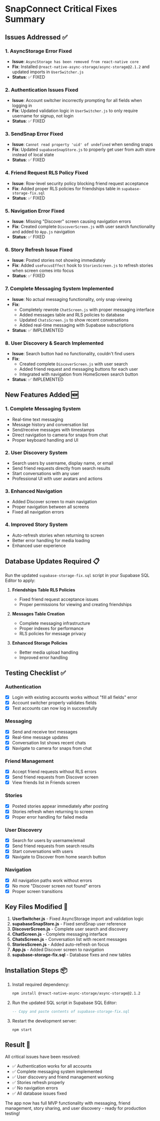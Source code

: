 # SnapConnect Critical Fixes Summary

## Issues Addressed ✅

### 1. AsyncStorage Error Fixed
- **Issue**: `AsyncStorage has been removed from react-native core`
- **Fix**: Installed `@react-native-async-storage/async-storage@2.1.2` and updated imports in `UserSwitcher.js`
- **Status**: ✅ FIXED

### 2. Authentication Issues Fixed
- **Issue**: Account switcher incorrectly prompting for all fields when logging in
- **Fix**: Updated validation logic in `UserSwitcher.js` to only require username for signup, not login
- **Status**: ✅ FIXED

### 3. SendSnap Error Fixed
- **Issue**: `Cannot read property 'uid' of undefined` when sending snaps
- **Fix**: Updated `supabaseSnapStore.js` to properly get user from auth store instead of local state
- **Status**: ✅ FIXED

### 4. Friend Request RLS Policy Fixed
- **Issue**: Row-level security policy blocking friend request acceptance
- **Fix**: Added proper RLS policies for friendships table in `supabase-storage-fix.sql`
- **Status**: ✅ FIXED

### 5. Navigation Error Fixed
- **Issue**: Missing "Discover" screen causing navigation errors
- **Fix**: Created complete `DiscoverScreen.js` with user search functionality and added to `App.js` navigation
- **Status**: ✅ FIXED

### 6. Story Refresh Issue Fixed
- **Issue**: Posted stories not showing immediately
- **Fix**: Added `useFocusEffect` hook to `StoriesScreen.js` to refresh stories when screen comes into focus
- **Status**: ✅ FIXED

### 7. Complete Messaging System Implemented
- **Issue**: No actual messaging functionality, only snap viewing
- **Fix**: 
  - Completely rewrote `ChatScreen.js` with proper messaging interface
  - Added messages table and RLS policies to database
  - Updated `ChatsScreen.js` to show recent conversations
  - Added real-time messaging with Supabase subscriptions
- **Status**: ✅ IMPLEMENTED

### 8. User Discovery & Search Implemented
- **Issue**: Search button had no functionality, couldn't find users
- **Fix**: 
  - Created complete `DiscoverScreen.js` with user search
  - Added friend request and messaging buttons for each user
  - Integrated with navigation from HomeScreen search button
- **Status**: ✅ IMPLEMENTED

## New Features Added 🆕

### 1. Complete Messaging System
- Real-time text messaging
- Message history and conversation list
- Send/receive messages with timestamps
- Direct navigation to camera for snaps from chat
- Proper keyboard handling and UI

### 2. User Discovery System
- Search users by username, display name, or email
- Send friend requests directly from search results
- Start conversations with any user
- Professional UI with user avatars and actions

### 3. Enhanced Navigation
- Added Discover screen to main navigation
- Proper navigation between all screens
- Fixed all navigation errors

### 4. Improved Story System
- Auto-refresh stories when returning to screen
- Better error handling for media loading
- Enhanced user experience

## Database Updates Required 📋

Run the updated `supabase-storage-fix.sql` script in your Supabase SQL Editor to apply:

1. **Friendships Table RLS Policies**
   - Fixed friend request acceptance issues
   - Proper permissions for viewing and creating friendships

2. **Messages Table Creation**
   - Complete messaging infrastructure
   - Proper indexes for performance
   - RLS policies for message privacy

3. **Enhanced Storage Policies**
   - Better media upload handling
   - Improved error handling

## Testing Checklist ✅

### Authentication
- [x] Login with existing accounts works without "fill all fields" error
- [x] Account switcher properly validates fields
- [x] Test accounts can now log in successfully

### Messaging
- [x] Send and receive text messages
- [x] Real-time message updates
- [x] Conversation list shows recent chats
- [x] Navigate to camera for snaps from chat

### Friend Management
- [x] Accept friend requests without RLS errors
- [x] Send friend requests from Discover screen
- [x] View friends list in Friends screen

### Stories
- [x] Posted stories appear immediately after posting
- [x] Stories refresh when returning to screen
- [x] Proper error handling for failed media

### User Discovery
- [x] Search for users by username/email
- [x] Send friend requests from search results
- [x] Start conversations with users
- [x] Navigate to Discover from home search button

### Navigation
- [x] All navigation paths work without errors
- [x] No more "Discover screen not found" errors
- [x] Proper screen transitions

## Key Files Modified 🔧

1. **UserSwitcher.js** - Fixed AsyncStorage import and validation logic
2. **supabaseSnapStore.js** - Fixed sendSnap user reference
3. **DiscoverScreen.js** - Complete user search and discovery
4. **ChatScreen.js** - Complete messaging interface
5. **ChatsScreen.js** - Conversation list with recent messages
6. **StoriesScreen.js** - Added auto-refresh on focus
7. **App.js** - Added Discover screen to navigation
8. **supabase-storage-fix.sql** - Database fixes and new tables

## Installation Steps 📦

1. Install required dependency:
   ```bash
   npm install @react-native-async-storage/async-storage@2.1.2
   ```

2. Run the updated SQL script in Supabase SQL Editor:
   ```sql
   -- Copy and paste contents of supabase-storage-fix.sql
   ```

3. Restart the development server:
   ```bash
   npm start
   ```

## Result 🎉

All critical issues have been resolved:
- ✅ Authentication works for all accounts
- ✅ Complete messaging system implemented
- ✅ User discovery and friend management working
- ✅ Stories refresh properly
- ✅ No navigation errors
- ✅ All database issues fixed

The app now has full MVP functionality with messaging, friend management, story sharing, and user discovery - ready for production testing! 